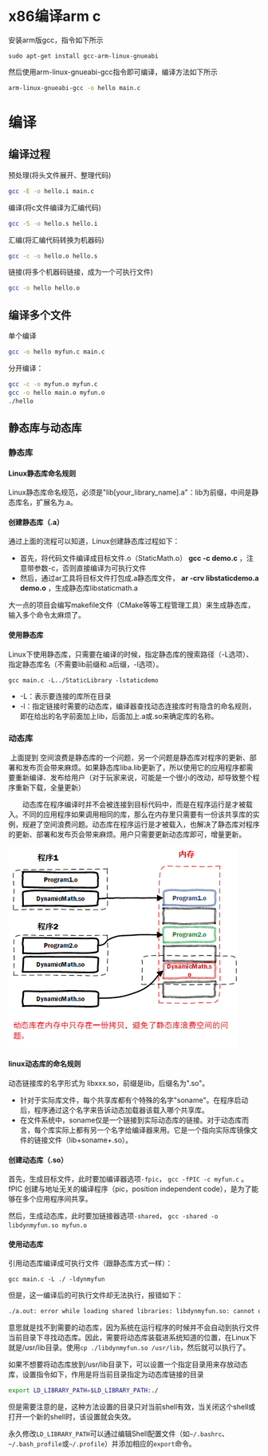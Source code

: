 # x86编译arm c

安装arm版gcc，指令如下所示

```shell
sudo apt-get install gcc-arm-linux-gnueabi
```

然后使用arm-linux-gnueabi-gcc指令即可编译，编译方法如下所示

```bash
arm-linux-gnueabi-gcc -o hello main.c
```

# 编译

## 编译过程

预处理(将头文件展开、整理代码)

```bash
gcc -E -o hello.i main.c
```

编译(将c文件编译为汇编代码)

```bash
gcc -S -o hello.s hello.i
```

汇编(将汇编代码转换为机器码)

```bash
gcc -c -o hello.o hello.s
```

链接(将多个机器码链接，成为一个可执行文件)

```bash
gcc -o hello hello.o
```

## 编译多个文件

单个编译

```bash
gcc -o hello myfun.c main.c
```

分开编译：

```bash
gcc -c -o myfun.o myfun.c
gcc -o hello main.o myfun.o
./hello 
```

## 静态库与动态库

### 静态库
#### Linux静态库命名规则

Linux静态库命名规范，必须是"lib[your_library_name].a"：lib为前缀，中间是静态库名，扩展名为.a。

#### 创建静态库（.a）

通过上面的流程可以知道，Linux创建静态库过程如下：

- 首先，将代码文件编译成目标文件.o（StaticMath.o） **gcc -c demo.c** ，注意带参数-c，否则直接编译为可执行文件
- 然后，通过ar工具将目标文件打包成.a静态库文件， **ar -crv libstaticdemo.a demo.o** ，生成静态库libstaticmath.a

大一点的项目会编写makefile文件（CMake等等工程管理工具）来生成静态库，输入多个命令太麻烦了。

#### 使用静态库

Linux下使用静态库，只需要在编译的时候，指定静态库的搜索路径（-L选项）、指定静态库名（不需要lib前缀和.a后缀，-l选项）。

```
gcc main.c -L../StaticLibrary -lstaticdemo
```

- -L：表示要连接的库所在目录
- -l：指定链接时需要的动态库，编译器查找动态连接库时有隐含的命名规则，即在给出的名字前面加上lib，后面加上.a或.so来确定库的名称。
### 动态库
​	上面提到 空间浪费是静态库的一个问题，另一个问题是静态库对程序的更新、部署和发布页会带来麻烦。如果静态库liba.lib更新了，所以使用它的应用程序都需要重新编译、发布给用户（对于玩家来说，可能是一个很小的改动，却导致整个程序重新下载，全量更新）

　　动态库在程序编译时并不会被连接到目标代码中，而是在程序运行是才被载入。不同的应用程序如果调用相同的库，那么在内存里只需要有一份该共享库的实例，规避了空间浪费问题。动态库在程序运行是才被载入，也解决了静态库对程序的更新、部署和发布页会带来麻烦。用户只需要更新动态库即可，增量更新。

![1433301-20210917100753673-547023515](.\assets\1433301-20210917100753673-547023515.png)

#### linux动态库的命名规则

动态链接库的名字形式为 libxxx.so，前缀是lib，后缀名为".so"。

- 针对于实际库文件，每个共享库都有个特殊的名字"soname"。在程序启动后，程序通过这个名字来告诉动态加载器该载入哪个共享库。
- 在文件系统中，soname仅是一个链接到实际动态库的链接。对于动态库而言，每个库实际上都有另一个名字给编译器来用。它是一个指向实际库镜像文件的链接文件（lib+soname+.so）。

#### 创建动态库（.so）

首先，生成目标文件，此时要加编译器选项`-fpic`， `gcc -fPIC -c myfun.c` 。fPIC 创建与地址无关的编译程序（pic，position independent code），是为了能够在多个应用程序间共享。

然后，生成动态库，此时要加链接器选项`-shared`， `gcc -shared -o libdynmyfun.so myfun.o `

#### 使用动态库

引用动态库编译成可执行文件（跟静态库方式一样）：

```
gcc main.c -L ./ -ldynmyfun
```

但是，这一编译后的可执行文件却无法执行，报错如下：

```bash
./a.out: error while loading shared libraries: libdynmyfun.so: cannot open shared object file: No such file or directory
```

​	意思就是找不到需要的动态库，因为系统在运行程序的时候并不会自动到执行文件当前目录下寻找动态库。因此，需要将动态库装载进系统知道的位置，在Linux下就是/usr/lib目录。使用`cp ./libdynmyfun.so /usr/lib`，然后就可以执行了。

如果不想要将动态库放到/usr/lib目录下，可以设置一个指定目录用来存放动态库，设置指令如下，作用是将当前目录指定为动态库链接的目录

```bash
export LD_LIBRARY_PATH=$LD_LIBRARY_PATH:./
```

但是需要注意的是，这种方法设置的目录只对当前shell有效，当关闭这个shell或打开一个新的shell时，该设置就会失效。

永久修改`LD_LIBRARY_PATH`可以通过编辑Shell配置文件（如`~/.bashrc`、`~/.bash_profile`或`~/.profile`）并添加相应的`export`命令。
